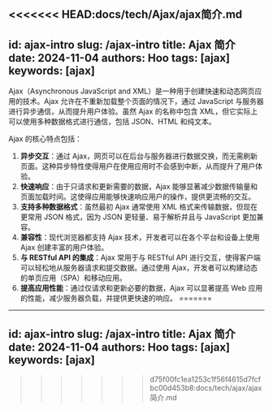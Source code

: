 <<<<<<< HEAD:docs/tech/Ajax/ajax简介.md
---
id: ajax-intro
slug: /ajax-intro
title: Ajax 简介
date: 2024-11-04
authors: Hoo
tags: [ajax]
keywords: [ajax]
---

Ajax（Asynchronous JavaScript and XML）是一种用于创建快速和动态网页应用的技术。Ajax 允许在不重新加载整个页面的情况下，通过 JavaScript 与服务器进行异步通信，从而提升用户体验。虽然 Ajax 的名称中包含 XML，但它实际上可以使用多种数据格式进行通信，包括 JSON、HTML 和纯文本。

Ajax 的核心特点包括：

1. **异步交互**：通过 Ajax，网页可以在后台与服务器进行数据交换，而无需刷新页面。这种异步特性使得用户在使用应用时不会感到中断，从而提升了用户体验。
2. **快速响应**：由于只请求和更新需要的数据，Ajax 能够显著减少数据传输量和页面加载时间。这使得应用能够快速响应用户的操作，提供更流畅的交互。
3. **支持多种数据格式**：虽然最初 Ajax 通常使用 XML 格式来传输数据，但现在更常用 JSON 格式，因为 JSON 更轻量、易于解析并且与 JavaScript 更加兼容。
4. **兼容性**：现代浏览器都支持 Ajax 技术，开发者可以在各个平台和设备上使用 Ajax 创建丰富的用户体验。
5. **与 RESTful API 的集成**：Ajax 常用于与 RESTful API 进行交互，使得客户端可以轻松地从服务器请求和提交数据。通过使用 Ajax，开发者可以构建动态的单页应用（SPA）和移动应用。
6. **提高应用性能**：通过仅请求和更新必要的数据，Ajax 可以显著提高 Web 应用的性能，减少服务器负载，并提供更快速的响应。
=======
---
id: ajax-intro
slug: /ajax-intro
title: Ajax 简介
date: 2024-11-04
authors: Hoo
tags: [ajax]
keywords: [ajax]
---
>>>>>>> d75f00fc1ea1253c1f56f4615d7fcfbc00d453b8:docs/tech/ajax/ajax简介.md
